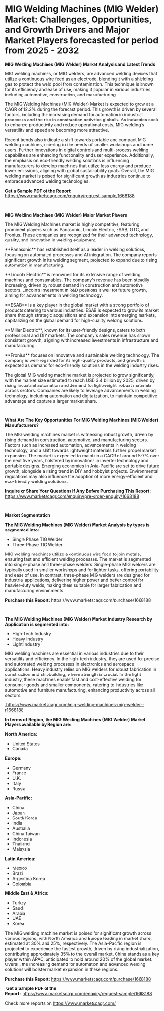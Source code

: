 <p><h1>MIG Welding Machines (MIG Welder) Market: Challenges, Opportunities, and Growth Drivers and Major Market Players forecasted for period from 2025 - 2032</h1></p><p><strong>MIG Welding Machines (MIG Welder) Market Analysis and Latest Trends</strong></p>
<p><p>MIG welding machines, or MIG welders, are advanced welding devices that utilize a continuous wire feed as an electrode, blending it with a shielding gas to protect the weld pool from contamination. This technique is known for its efficiency and ease of use, making it popular in various industries, including automotive, construction, and manufacturing.</p><p>The MIG Welding Machines (MIG Welder) Market is expected to grow at a CAGR of 12.2% during the forecast period. This growth is driven by several factors, including the increasing demand for automation in industrial processes and the rise in construction activities globally. As industries seek to enhance productivity and reduce operational costs, MIG welding's versatility and speed are becoming more attractive.</p><p>Recent trends also indicate a shift towards portable and compact MIG welding machines, catering to the needs of smaller workshops and home users. Further innovations in digital controls and multi-process welding capabilities are enhancing functionality and user experience. Additionally, the emphasis on eco-friendly welding solutions is influencing manufacturers to develop machines that utilize less energy and produce lower emissions, aligning with global sustainability goals. Overall, the MIG welding market is poised for significant growth as industries continue to embrace advanced welding technologies.</p></p>
<p><strong>Get a Sample PDF of the Report:&nbsp;</strong> <a href="https://www.marketscagr.com/enquiry/request-sample/1668188?utm_campaign=3191&utm_medium=2&utm_source=Github&utm_content=ia&utm_term=11042025&utm_id=mig-welding-machines-mig-welder">https://www.marketscagr.com/enquiry/request-sample/1668188</a></p>
<p>&nbsp;</p>
<p><strong>MIG Welding Machines (MIG Welder) Major Market Players</strong></p>
<p><p>The MIG Welding Machines market is highly competitive, featuring prominent players such as Panasonic, Lincoln Electric, ESAB, OTC, and Fronius. These companies are recognized for their advanced technology, quality, and innovation in welding equipment.</p><p>**Panasonic** has established itself as a leader in welding solutions, focusing on automated processes and AI integration. The company reports significant growth in its welding segment, projected to expand due to rising automation in manufacturing.</p><p>**Lincoln Electric** is renowned for its extensive range of welding machines and consumables. The company's revenue has been steadily increasing, driven by robust demand in construction and automotive sectors. Lincoln’s investment in R&D positions it well for future growth, aiming for advancements in welding technology.</p><p>**ESAB** is a key player in the global market with a strong portfolio of products catering to various industries. ESAB is expected to grow its market share through strategic acquisitions and expansion into emerging markets, capitalizing on the global demand for high-quality welding solutions.</p><p>**Miller Electric**, known for its user-friendly designs, caters to both professional and DIY markets. The company's sales revenue has shown consistent growth, aligning with increased investments in infrastructure and manufacturing.</p><p>**Fronius** focuses on innovative and sustainable welding technology. The company is well-regarded for its high-quality products, and growth is expected as demand for eco-friendly solutions in the welding industry rises.</p><p>The global MIG welding machine market is projected to grow significantly, with the market size estimated to reach USD 3.4 billion by 2025, driven by rising industrial automation and demand for lightweight, robust materials across sectors. Companies are likely to leverage advancements in welding technology, including automation and digitalization, to maintain competitive advantage and capture a larger market share.</p></p>
<p>&nbsp;</p>
<p><strong>What Are The Key Opportunities For MIG Welding Machines (MIG Welder) Manufacturers?</strong></p>
<p><p>The MIG welding machines market is witnessing robust growth, driven by rising demand in construction, automotive, and manufacturing sectors. Factors such as increased automation, advancements in welding technology, and a shift towards lightweight materials further propel market expansion. The market is expected to maintain a CAGR of around 5-7% over the next five years, bolstered by innovations in inverter technology and portable designs. Emerging economies in Asia-Pacific are set to drive future growth, alongside a rising trend in DIY and hobbyist projects. Environmental regulations may also influence the adoption of more energy-efficient and eco-friendly welding solutions.</p></p>
<p><strong>Inquire or Share Your Questions If Any Before Purchasing This Report:</strong> <a href="https://www.marketscagr.com/enquiry/pre-order-enquiry/1668188?utm_campaign=3191&utm_medium=2&utm_source=Github&utm_content=ia&utm_term=11042025&utm_id=mig-welding-machines-mig-welder">https://www.marketscagr.com/enquiry/pre-order-enquiry/1668188</a></p>
<p>&nbsp;</p>
<p><strong>Market Segmentation</strong></p>
<p><strong>The MIG Welding Machines (MIG Welder) Market Analysis by types is segmented into:</strong></p>
<p><ul><li>Single Phase TIG Welder</li><li>Three-Phase TIG Welder</li></ul></p>
<p><p>MIG welding machines utilize a continuous wire feed to join metals, ensuring fast and efficient welding processes. The market is segmented into single-phase and three-phase welders. Single-phase MIG welders are typically used in smaller workshops and for lighter tasks, offering portability and ease of use. In contrast, three-phase MIG welders are designed for industrial applications, delivering higher power and better control for heavier-duty welds, making them suitable for larger fabrication and manufacturing environments.</p></p>
<p><strong>Purchase this Report:&nbsp;</strong><a href="https://www.marketscagr.com/purchase/1668188?utm_campaign=3191&utm_medium=2&utm_source=Github&utm_content=ia&utm_term=11042025&utm_id=mig-welding-machines-mig-welder">https://www.marketscagr.com/purchase/1668188</a></p>
<p>&nbsp;</p>
<p><strong>The MIG Welding Machines (MIG Welder) Market Industry Research by Application is segmented into:</strong></p>
<p><ul><li>High-Tech Industry</li><li>Heavy Industry</li><li>Light Industry</li></ul></p>
<p><p>MIG welding machines are essential in various industries due to their versatility and efficiency. In the high-tech industry, they are used for precise and automated welding processes in electronics and aerospace applications. Heavy industry relies on MIG welders for robust fabrication in construction and shipbuilding, where strength is crucial. In the light industry, these machines enable fast and cost-effective welding for consumer goods and smaller components, catering to industries like automotive and furniture manufacturing, enhancing productivity across all sectors.</p></p>
<p><a href="https://www.marketscagr.com/mig-welding-machines-mig-welder--r1668188?utm_campaign=3191&utm_medium=2&utm_source=Github&utm_content=ia&utm_term=11042025&utm_id=mig-welding-machines-mig-welder">&nbsp;https://www.marketscagr.com/mig-welding-machines-mig-welder--r1668188</a></p>
<p><strong>In terms of Region, the MIG Welding Machines (MIG Welder) Market Players available by Region are:</strong></p>
<p>
    <p> <strong> North America: </strong>
        <ul>
            <li>United States</li>
            <li>Canada</li>
        </ul>
        </p> 
    <p> <strong> Europe: </strong>
        <ul>
            <li>Germany</li>
            <li>France</li>
            <li>U.K.</li>
            <li>Italy</li>
            <li>Russia</li>
        </ul>
        </p> 
    <p> <strong> Asia-Pacific: </strong>
        <ul>
            <li>China</li>
            <li>Japan</li>
            <li>South Korea</li>
            <li>India</li>
            <li>Australia</li>
            <li>China Taiwan</li>
            <li>Indonesia</li>
            <li>Thailand</li>
            <li>Malaysia</li>
        </ul>
        </p> 
    <p> <strong> Latin America: </strong>
        <ul>
            <li>Mexico</li>
            <li>Brazil</li>
            <li>Argentina Korea</li>
            <li>Colombia</li>
        </ul>
        </p> 
    <p> <strong> Middle East & Africa: </strong>
        <ul>
            <li>Turkey</li>
            <li>Saudi</li>
            <li>Arabia</li>
            <li>UAE</li>
            <li>Korea</li>
        </ul>
    </p>
    </p>
<p><p>The MIG welding machine market is poised for significant growth across various regions, with North America and Europe leading in market share, estimated at 30% and 25%, respectively. The Asia-Pacific region is projected to experience the fastest growth, driven by rising industrialization, contributing approximately 35% to the overall market. China stands as a key player within APAC, anticipated to hold around 20% of the global market. Overall, the increasing demand for automation and advanced welding solutions will bolster market expansion in these regions.</p></p>
<p><strong>Purchase this Report: </strong><a href="https://www.marketscagr.com/purchase/1668188?utm_campaign=3191&utm_medium=2&utm_source=Github&utm_content=ia&utm_term=11042025&utm_id=mig-welding-machines-mig-welder">https://www.marketscagr.com/purchase/1668188</a></p>
<p>&nbsp;<strong>Get a Sample PDF of the Report:&nbsp;&nbsp;</strong><a href="https://www.marketscagr.com/enquiry/request-sample/1668188?utm_campaign=3191&utm_medium=2&utm_source=Github&utm_content=ia&utm_term=11042025&utm_id=mig-welding-machines-mig-welder">https://www.marketscagr.com/enquiry/request-sample/1668188</a></p>
<p><strong></strong></p>
<p>Check more reports on <a href="https://www.marketscagr.com/?utm_campaign=3191&utm_medium=2&utm_source=Github&utm_content=ia&utm_term=11042025&utm_id=mig-welding-machines-mig-welder">https://www.marketscagr.com/</a></p>
